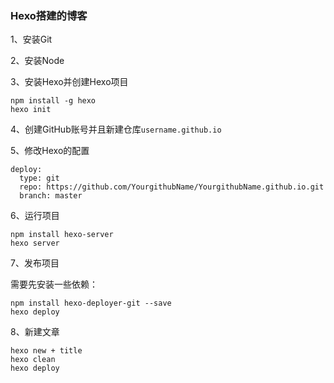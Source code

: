 ### Hexo搭建的博客

1、安装Git

2、安装Node

3、安装Hexo并创建Hexo项目

```shell
npm install -g hexo
hexo init
```

4、创建GitHub账号并且新建仓库`username.github.io`

5、修改Hexo的配置

```shell
deploy:
  type: git
  repo: https://github.com/YourgithubName/YourgithubName.github.io.git
  branch: master
```

6、运行项目

```shell
npm install hexo-server
hexo server
```

7、发布项目

需要先安装一些依赖：

```shell
npm install hexo-deployer-git --save
hexo deploy
```

8、新建文章

```shell
hexo new + title
hexo clean
hexo deploy
```